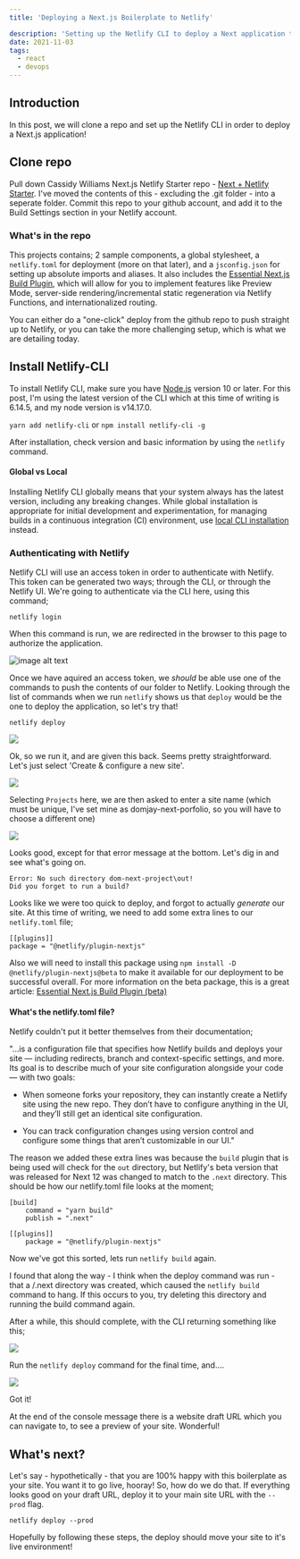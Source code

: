 ```yaml
---
title: 'Deploying a Next.js Boilerplate to Netlify'

description: 'Setting up the Netlify CLI to deploy a Next application to Netlify'
date: 2021-11-03
tags:
  - react
  - devops
---
```


## Introduction

In this post, we will clone a repo and set up the Netlify CLI in order to deploy a Next.js application!

## Clone repo

Pull down Cassidy Williams Next.js Netlify Starter repo - [Next + Netlify Starter](https://github.com/cassidoo/next-netlify-starter). I've moved the contents of this - excluding the .git folder - into a seperate folder. Commit this repo to your github account, and add it to the Build Settings section in your Netlify account.

### What's in the repo

This projects contains; 2 sample components, a global stylesheet, a `netlify.toml` for deployment (more on that later), and a `jsconfig.json` for setting up absolute imports and aliases. It also includes the [Essential Next.js Build Plugin](https://github.com/netlify/netlify-plugin-nextjs), which will allow for you to implement features like Preview Mode, server-side rendering/incremental static regeneration via Netlify Functions, and internationalized routing.

You can either do a "one-click" deploy from the github repo to push straight up to Netlify, or you can take the more challenging setup, which is what we are detailing today.

## Install Netlify-CLI

To install Netlify CLI, make sure you have [Node.js](https://nodejs.org/en/download/) version 10 or later. For this post, I'm using the latest version of the CLI which at this time of writing is 6.14.5, and my node version is v14.17.0.

`yarn add netlify-cli` or `npm install netlify-cli -g`

After installation, check version and basic information by using the `netlify` command.

<aside class="info">

#### Global vs Local

Installing Netlify CLI globally means that your system always has the latest version, including any breaking changes. While global installation is appropriate for initial development and experimentation, for managing builds in a continuous integration (CI) environment, use [local CLI installation](https://docs.netlify.com/cli/get-started/#installation-in-a-ci-environment) instead.

</aside>

### Authenticating with Netlify

Netlify CLI will use an access token in order to authenticate with Netlify. This token can be generated two ways; through the CLI, or through the Netlify UI. We're going to authenticate via the CLI here, using this command;

`netlify login`

When this command is run, we are redirected in the browser to this page to authorize the application.

![image alt text](/images/blog/nextjs-deploy-netlify/20211028112712.png)

Once we have aquired an access token, we _should_ be able use one of the commands to push the contents of our folder to Netlify. Looking through the list of commands when we run `netlify` shows us that `deploy` would be the one to deploy the application, so let's try that!

`netlify deploy`

![](/images/blog/nextjs-deploy-netlify/20211028113147.png)

Ok, so we run it, and are given this back. Seems pretty straightforward. Let's just select 'Create & configure a new site'.

![](/images/blog/nextjs-deploy-netlify/20211028113336.png)

Selecting `Projects` here, we are then asked to enter a site name (which must be unique, I've set mine as domjay-next-porfolio, so you will have to choose a different one)

![](/images/blog/nextjs-deploy-netlify/20211028113627.png)

Looks good, except for that error message at the bottom. Let's dig in and see what's going on.

```
Error: No such directory dom-next-project\out!
Did you forget to run a build?
```

Looks like we were too quick to deploy, and forgot to actually _generate_ our site. At this time of writing, we need to add some extra lines to our `netlify.toml` file;

```
[[plugins]]
package = "@netlify/plugin-nextjs"
```

Also we will need to install this package using `npm install -D @netlify/plugin-nextjs@beta` to make it available for our deployment to be successful overall. For more information on the beta package, this is a great article: [Essential Next.js Build Plugin (beta)](https://github.com/netlify/netlify-plugin-nextjs#installing-the-beta)

<aside class="info">

#### What's the netlify.toml file?

Netlify couldn't put it better themselves from their documentation;

"...is a configuration file that specifies how Netlify builds and deploys your site — including redirects, branch and context-specific settings, and more. Its goal is to describe much of your site configuration alongside your code — with two goals:

- When someone forks your repository, they can instantly create a Netlify site using the new repo. They don’t have to configure anything in the UI, and they’ll still get an identical site configuration.

- You can track configuration changes using version control and configure some things that aren’t customizable in our UI."

</aside>

The reason we added these extra lines was because the `build` plugin that is being used will check for the `out` directory, but Netlify's beta version that was released for Next 12 was changed to match to the `.next` directory. This should be how our netlify.toml file looks at the moment;

```
[build]
	command = "yarn build"
	publish = ".next"

[[plugins]]
	package = "@netlify/plugin-nextjs"
```

Now we've got this sorted, lets run `netlify build` again.

<aside class="info">

I found that along the way - I think when the deploy command was run - that a /.next directory was created, which caused the `netlify build` command to hang. If this occurs to you, try deleting this directory and running the build command again.

</aside>

After a while, this should complete, with the CLI returning something like this;

![](/images/blog/nextjs-deploy-netlify/20211028120806.png)

Run the `netlify deploy` command for the final time, and....

![](/images/blog/nextjs-deploy-netlify/20211028124418.png)

Got it!

At the end of the console message there is a website draft URL which you can navigate to, to see a preview of your site. Wonderful!

## What's next?

Let's say - hypothetically - that you are 100% happy with this boilerplate as your site. You want it to go live, hooray! So, how do we do that. If everything looks good on your draft URL, deploy it to your main site URL with the `--prod` flag.

`netlify deploy --prod`

Hopefully by following these steps, the deploy should move your site to it's live environment!
